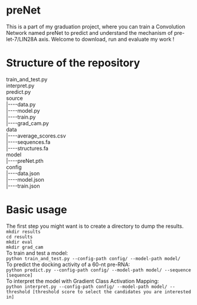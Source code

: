 # preNet
  This is a part of my graduation project, where you can train a Convolution Network named preNet to predict and understand the mechanism of pre-let-7/LIN28A axis. Welcome to download, run and evaluate my work !
# Structure of the repository
  train_and_test.py  
  interpret.py  
  predict.py  
  source  
  |----data.py  
  |----model.py  
  |----train.py  
  |----grad_cam.py  
  data  
  |----average_scores.csv  
  |----sequences.fa  
  |----structures.fa  
  model  
  |----preNet.pth  
  config  
  |----data.json  
  |----model.json  
  |----train.json  
# Basic usage
  The first step you might want is to create a directory to dump the results.  
  `mkdir results`    
  `cd results`  
  `mkdir eval`  
  `mkdir grad_cam`  
  To train and test a model:  
  `python train_and_test.py --config-path config/ --model-path model/`  
  To predict the docking activity of a 60-nt pre-RNA:  
  `python predict.py --config-path config/ --model-path model/ --sequence [sequence]`  
  To interpret the model with Gradient Class Activation Mapping:  
  `python interpret.py --config-path config/ --model-path model/ --threshold [threshold score to select the candidates you are interested in]`
